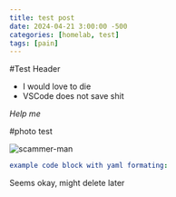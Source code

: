 ```yaml
---
title: test post
date: 2024-04-21 3:00:00 -500
categories: [homelab, test]
tags: [pain]
---
```


#Test Header

- I would love to die 
- VSCode does not save shit

_Help me_

#photo test

![scammer-man](https://external-content.duckduckgo.com/iu/?u=http%3A%2F%2Fwww.dumpaday.com%2Fwp-content%2Fuploads%2F2017%2F01%2Frandom-pictures-109.jpg&f=1&nofb=1&ipt=8b2193948e77d11edacdcb4763dddb35f8d7618142df4de1e4b90aa8f2312eda&ipo=images)

```yml
example code block with yaml formating:
```

Seems okay, might delete later
